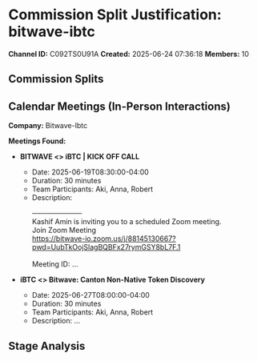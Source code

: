 # Commission Split Justification: bitwave-ibtc

**Channel ID:** C092TS0U91A
**Created:** 2025-06-24 07:36:18
**Members:** 10

## Commission Splits


## Calendar Meetings (In-Person Interactions)

**Company:** Bitwave-Ibtc

**Meetings Found:**

- **BITWAVE <> iBTC | KICK OFF CALL**
  - Date: 2025-06-19T08:30:00-04:00
  - Duration: 30 minutes
  - Team Participants: Aki, Anna, Robert
  - Description: <p>──────────<br/>Kashif Amin is inviting you to a scheduled Zoom meeting.<br/>Join Zoom Meeting<br/>https://bitwave-io.zoom.us/j/88145130667?pwd=UubTkOojSlagBQBFx27rymGSY8bL7F.1<br/><br/>Meeting ID: ...

- **iBTC <> Bitwave: Canton Non-Native Token Discovery**
  - Date: 2025-06-27T08:00:00-04:00
  - Duration: 30 minutes
  - Team Participants: Aki, Anna, Robert
  - Description: ...

## Stage Analysis

